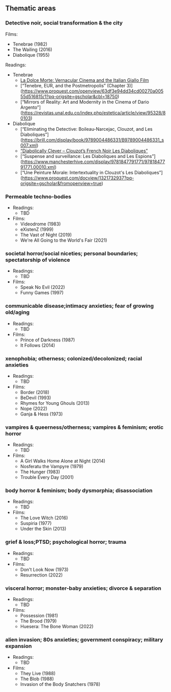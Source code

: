 ## Thematic areas

### Detective noir, social transformation & the city
Films:
* Tenebrae (1982)
* The Wailing (2016)
* Diabolique (1955)

Readings:
* Tenebrae
   * [La Dolce Morte: Vernacular Cinema and the Italian Giallo Film](https://www.goodreads.com/en/book/show/133165)
   * [“Tenebre, EUR, and the Postmetropolis” (Chapter 3)] (https://www.proquest.com/openview/63df3e94dd34cd00270a00555d516815/1?pq-origsite=gscholar&cbl=18750)
   * [“Mirrors of Reality: Art and Modernity in the Cinema of Dario Argento”] (https://revistas.unal.edu.co/index.php/estetica/article/view/95328/80103)
* Diabolique
   * [“Eliminating the Detective: Boileau-Narcejac, Clouzot, and Les Diaboliques”] (https://brill.com/display/book/9789004486331/B9789004486331_s007.xml)
   * [“Diabolically Clever – Clouzot’s French Noir Les Diaboliques”](https://link.springer.com/chapter/10.1057/9780230282018_7)
   * [“Suspense and surveillance: Les Diaboliques and Les Espions”] (https://www.manchesterhive.com/display/9781847791771/9781847791771.00010.xml)
   * [“​​Une Peinture Morale: Intertextuality in Clouzot's Les Diaboliques”] (https://www.proquest.com/docview/1321732937?pq-origsite=gscholar&fromopenview=true)

### Permeable techno-bodies
* Readings:
    * TBD
* Films:
    * Videodrome (1983)
    * eXistenZ (1999)
    * The Vast of Night (2019)
    * We're All Going to the World's Fair (2021)

### societal horror/social niceties; personal boundaries; spectatorship of violence
* Readings:
    * TBD
* Films:
    * Speak No Evil (2022)
    * Funny Games (1997)

### communicable disease;intimacy anxieties; fear of growing old/aging
* Readings:
    * TBD
* Films:
    * Prince of Darkness (1987)
    * It Follows (2014)

### xenophobia; otherness; colonized/decolonized; racial anxieties
* Readings:
    * TBD
* Films:
    * Border (2018)
    * BeDevil (1993)
    * Rhymes for Young Ghouls (2013)
    * Nope (2022)
    * Ganja & Hess (1973)

### vampires & queerness/otherness; vampires & feminism; erotic horror
* Readings:
    * TBD
* Films:
    * A Girl Walks Home Alone at Night (2014)
    * Nosferatu the Vampyre (1979)
    * The Hunger (1983)
    * Trouble Every Day (2001)

### body horror & feminism; body dysmorphia; disassociation
* Readings:
    * TBD
* Films:
    * The Love Witch (2016)
    * Suspiria (1977)
    * Under the Skin (2013)

### grief & loss;PTSD; psychological horror; trauma
* Readings:
    * TBD
* Films:
    * Don't Look Now (1973)
    * Resurrection (2022)

### visceral horror; monster-baby anxieties; divorce & separation
* Readings:
    * TBD
* Films:
    * Possession (1981)
    * The Brood (1979)
    * Huesera: The Bone Woman (2022)

### alien invasion; 80s anxieties; government conspiracy; military expansion
* Readings:
    * TBD
* Films:
    * They Live (1988)
    * The Blob (1988)
    * Invasion of the Body Snatchers (1978)
